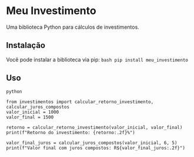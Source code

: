 # Meu Investimento
Uma biblioteca Python para cálculos de investimentos.

## Instalação
Você pode instalar a biblioteca via pip:
```bash pip install meu_investimento ```

## Uso

```
python 

from investimentos import calcular_retorno_investimento, calcular_juros_compostos
valor_inicial = 1000
valor_final = 1500

retorno = calcular_retorno_investimento(valor_inicial, valor_final)
print(f"Retorno do investimento: {retorno:.2f}%")

valor_final_juros = calcular_juros_compostos(valor_inicial, 6, 5)
print(f"Valor final com juros compostos: R${valor_final_juros:.2f}")
```